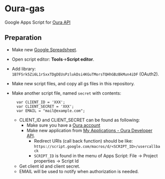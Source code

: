# Oura-gas
Google Apps Script for [Oura API](https://cloud.ouraring.com/docs/)

## Preparation

* Make new [Google Spreadsheet](https://sheet.new).
* Open script editor: **Tools**->**Script editor**.
* Add library: `1B7FSrk5Zi6L1rSxxTDgDEUsPzlukDsi4KGuTMorsTQHhGBzBkMun4iDF` (OAuth2).
* Make new script files, and copy all gs files in this repository.
* Make another script file, named `secret` with contents:

        var CLIENT_ID = 'XXX';
        var CLIENT_SECRET = 'XXX';
        var EMAIL = "mail@example.com";

    * CLIENT_ID and CLIENT_SECRET can be found as following:
        * Make sure you have a [Oura account](https://cloud.ouraring.com/account/login?next=%2F)
        * Make new application from [My Applications - Oura Developer API](https://cloud.ouraring.com/oauth/applications).
            * Redirect URIs (call back function) should be like: `https://script.google.com/macros/d/<SCRIPT_ID>/usercallback`
            * `SCRIPT_ID` is found in the menu of Apps Script: File -> Project properties -> Script Id
    * Get client id and client secret.
    * EMAIL will be used to notify when authorization is needed.
